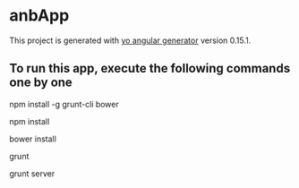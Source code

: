 # anbApp

This project is generated with [yo angular generator](https://github.com/yeoman/generator-angular)
version 0.15.1.

## To run this app, execute the following commands one by one

npm install -g grunt-cli bower

npm install

bower install

grunt

grunt server


